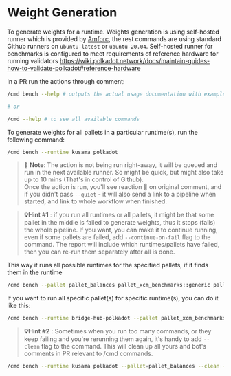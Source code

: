 # Weight Generation

To generate weights for a runtime. 
Weights generation is using self-hosted runner which is provided by [Amforc](https://amforc.com/), the rest commands are using standard Github runners on `ubuntu-latest` or `ubuntu-20.04`.
Self-hosted runner for benchmarks is configured to meet requirements of reference hardware for running validators https://wiki.polkadot.network/docs/maintain-guides-how-to-validate-polkadot#reference-hardware

In a PR run the actions through comment:

```sh
/cmd bench --help # outputs the actual usage documentation with examples and supported runtimes

# or

/cmd --help # to see all available commands
```

To generate weights for all pallets in a particular runtime(s), run the following command:
```sh
/cmd bench --runtime kusama polkadot
```

> **📝 Note**: The action is not being run right-away, it will be queued and run in the next available runner. So might be quick, but might also take up to 10 mins (That's in control of Github).  
Once the action is run, you'll see reaction 👀 on original comment, and if you didn't pass `--quiet` - it will also send a link to a pipeline when started, and link to whole workflow when finished.

> **💡Hint #1** : if you run all runtimes or all pallets, it might be that some pallet in the middle is failed to generate weights, thus it stops (fails) the whole pipeline. 
> If you want, you can make it to continue running, even if some pallets are failed, add `--continue-on-fail` flag to the command. The report will include which runtimes/pallets have failed, then you can re-run them separately after all is done. 

This way it runs all possible runtimes for the specified pallets, if it finds them in the runtime
```sh 
/cmd bench --pallet pallet_balances pallet_xcm_benchmarks::generic pallet_xcm_benchmarks::fungible
```

If you want to run all specific pallet(s) for specific runtime(s), you can do it like this:
```sh
/cmd bench --runtime bridge-hub-polkadot --pallet pallet_xcm_benchmarks::generic pallet_xcm_benchmarks::fungible
```


> **💡Hint #2** : Sometimes when you run too many commands, or they keep failing and you're rerunning them again, it's handy to add `--clean` flag to the command. This will clean up all yours and bot's comments in PR relevant to /cmd commands.

```sh
/cmd bench --runtime kusama polkadot --pallet=pallet_balances --clean --continue-on-fail
```

